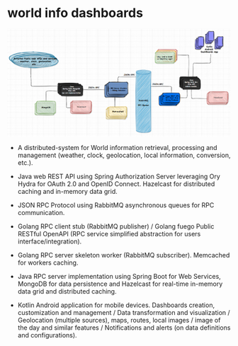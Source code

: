 # world info dashboards
![](./docs/world-info-dashboards.png)


- A distributed-system for World information retrieval, processing and management (weather, clock, geolocation, local information, conversion, etc.).
>
- Java web REST API using Spring Authorization Server leveraging Ory Hydra for OAuth 2.0 and OpenID Connect. Hazelcast for distributed caching and in-memory data grid.
>
- JSON RPC Protocol using RabbitMQ asynchronous queues for RPC communication.
>
- Golang RPC client stub (RabbitMQ publisher) / Golang fuego Public RESTful OpenAPI (RPC service simplified abstraction for users interface/integration).
>
- Golang RPC server skeleton worker (RabbitMQ subscriber). Memcached for workers caching.
>
- Java RPC server implementation using Spring Boot for Web Services, MongoDB for data persistence and Hazelcast for real-time in-memory data grid and distributed caching.
>
- Kotlin Android application for mobile devices. Dashboards creation, customization and management / Data transformation and visualization / Geolocation (multiple sources), maps, routes, local images / image of the day and similar features / Notifications and alerts (on data definitions and configurations).